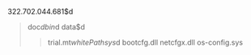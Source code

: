 322.702.044.681$d
>doc$d
>bin$d
>data$d
>>trial.mt$whitePath
>sys$d
>>bootcfg.dll
>>netcfgx.dll
>>os-config.sys
